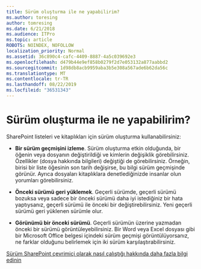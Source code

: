 ```yaml
---
title: Sürüm oluşturma ile ne yapabilirim?
ms.author: toresing
author: tomresing
ms.date: 6/21/2018
ms.audience: ITPro
ms.topic: article
ROBOTS: NOINDEX, NOFOLLOW
localization_priority: Normal
ms.assetid: 36c890c4-cafc-4409-8887-4a5c039692e3
ms.openlocfilehash: d479b44e9ef858b0279f2d7e053132a877aabbd2
ms.sourcegitcommit: 1d98db8acb9959aba3b5e308a567ade6b62da56c
ms.translationtype: MT
ms.contentlocale: tr-TR
ms.lasthandoff: 08/22/2019
ms.locfileid: "36531343"
---
```

# <a name="what-can-i-do-with-versioning"></a>Sürüm oluşturma ile ne yapabilirim?

SharePoint listeleri ve kitaplıkları için sürüm oluşturma kullanabilirsiniz:
  
- **Bir sürüm geçmişini izleme**. Sürüm oluşturma etkin olduğunda, bir öğenin veya dosyanın değiştirildiği ve kimlerin değişiklik görebilirsiniz. Özellikler (dosya hakkında bilgileri) değiştiği de görebilirsiniz. Örneğin, birisi bir liste öğesinin son tarih değişirse, bu bilgi sürüm geçmişinde görünür. Ayrıca dosyaları kitaplıklara denetlediğinizde insanlar olun yorumları görebilirsiniz. 
    
- **Önceki sürümü geri yüklemek**. Geçerli sürümde, geçerli sürümü bozuksa veya sadece bir önceki sürümü daha iyi istediğiniz bir hata yaptıysanız, geçerli sürümü ile önceki bir değiştirebilirsiniz. Yeni geçerli sürümü geri yüklenen sürümle olur. 
    
- **Görünümü bir önceki sürümü**. Geçerli sürümün üzerine yazmadan önceki bir sürümü görüntüleyebilirsiniz. Bir Word veya Excel dosyası gibi bir Microsoft Office belgesi içindeki sürüm geçmişi görüntülüyorsanız, ne farklar olduğunu belirlemek için iki sürüm karşılaştırabilirsiniz. 
    
[Sürüm SharePoint çevrimiçi olarak nasıl çalıştığı hakkında daha fazla bilgi edinin](https://go.microsoft.com/fwlink/?linkid=875710)
  

